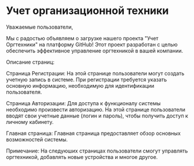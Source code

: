 # Учет организационной техники
Уважаемые пользователи,

Мы с радостью объявляем о загрузке нашего проекта "Учет Оргтехники" на платформу GitHub! Этот проект разработан с целью обеспечить эффективное управление оргтехникой в вашей компании.

Описание страниц:

Страница Регистрации:
На этой странице пользователи могут создать учетную запись в системе. При регистрации требуется указать основную информацию, необходимую для идентификации пользователя.

Страница Авторизации:
Для доступа к функционалу системы необходимо произвести авторизацию. На этой странице пользователи вводят свои учетные данные (логин и пароль), чтобы получить доступ к личному кабинету.

Главная страница:
Главная страница предоставляет обзор основных возможностей системы.

Примечание:
На следуюших страницах пользователи смогут управлять оргтехникой, добавлять новые устройства и многое другое.


